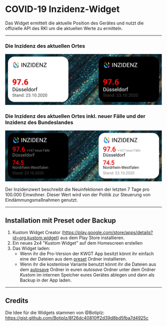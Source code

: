 # COVID-19 Inzidenz-Widget
Das Widget ermittelt die aktuelle Position des Gerätes und nutzt die offizielle API des RKI um die aktuellen Werte zu ermitteln.

---

### Die Inzidenz des aktuellen Ortes
![Widgets][screenshot1]

### Die Inzidenz des aktuellen Ortes inkl. neuer Fälle und der Inzidenz des Bundeslandes
![Widgets][screenshot2]

Der Inzidenzwert beschreibt die Neuinfektionen der letzten 7 Tage pro 100.000 Einwohner. Dieser Wert wird von der Politik zur Steuerung von Eindämmungsmaßnahmen genutzt.

---

## Installation mit Preset oder Backup
1. Kustom Widget Creator (https://play.google.com/store/apps/details?id=org.kustom.widget) aus dem Play Store installieren.
2. Ein neues 2x4 "Kustom Widget" auf dem Homescreen erstellen
3. Das Widget laden:
    - Wenn ihr die Pro-Version der KWGT App besitzt könnt ihr einfach eine der Dateien aus dem [preset][preset] Ordner installieren.
    - Wenn ihr die kostenlose Variante benutzt könnt ihr die Dateien aus dem [autosave][autosave] Ordner in euren _autosave_ Ordner unter dem Ordner _Kustom_ im internen Speicher eures Gerätes ablegen und dann als Backup in der App laden.

---

## Credits
Die Idee für die Widgets stammen von @Botiplz: https://gist.github.com/Botiplz/8f26dc40810ff2d39d8bd5fba7d4925c

[screenshot1]: ./images/widget_ort.png
[screenshot2]: ./images/widget_ort+bl.png
[preset]: ./preset
[autosave]: ./autosave
